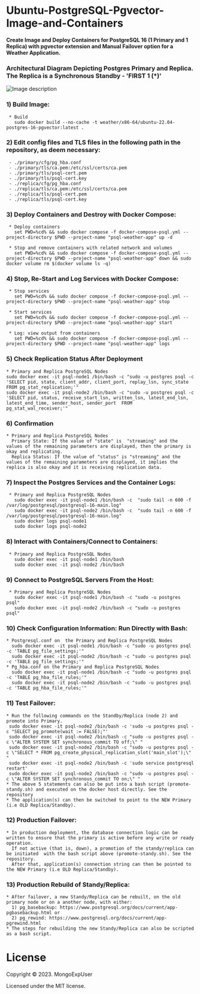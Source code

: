 
# Ubuntu-PostgreSQL-Pgvector-Image-and-Containers

<strong> Create Image and Deploy Containers for PostgreSQL 16 (1 Primary and 1 Replica) with pgvector extension and Manual Failover option for a Weather Application.</strong>

### Architectural Diagram Depicting Postgres Primary and Replica. The Replica is a Synchronous Standby - 'FIRST 1 (*)'
![Image description](https://github.com/MongoExpUser/Ubuntu-PostgreSQL-Pgvector-Image-and-Containers/blob/main/pgsql-pgvector-lambda-arch.png)

### 1) Build Image:                                                                                             
     * Build
       sudo docker build --no-cache -t weather/x86-64/ubuntu-22.04-postgres-16-pgvector:latest .

### 2) Edit config files and TLS files in the following path in the repository, as deem necessary:    
     - ./primary/cfg/pg_hba.conf         
     - ./primary/tls/ca.pem:/etc/ssl/certs/ca.pem
     - ./primary/tls/psql-cert.pem
     - ./primary/tls/psql-cert.key
     - ./replica/cfg/pg_hba.conf         
     - ./replica/tls/ca.pem:/etc/ssl/certs/ca.pem
     - ./replica/tls/psql-cert.pem
     - ./replica/tls/psql-cert.key

### 3) Deploy Containers and Destroy with Docker Compose:                                                                                             
     * Deploy containers 
       set PWD=%cd% && sudo docker compose -f docker-compose-psql.yml --project-directory $PWD --project-name "psql-weather-app" up -d
     
     * Stop and remove containers with related network and volumes
       set PWD=%cd% && sudo docker compose -f docker-compose-psql.yml --project-directory $PWD --project-name "psql-weather-app" down && sudo docker volume rm $(docker volume ls -q)

### 4) Stop, Re-Start and Log Services with Docker Compose: 
     * Stop services
       set PWD=%cd% && sudo docker compose -f docker-compose-psql.yml --project-directory $PWD --project-name "psql-weather-app" stop
     
     * Start services
       set PWD=%cd% && sudo docker compose -f docker-compose-psql.yml --project-directory $PWD --project-name "psql-weather-app" start
     
     * Log: view output from containers
       set PWD=%cd% && sudo docker compose -f docker-compose-psql.yml --project-directory $PWD --project-name "psql-weather-app" logs 

### 5) Check Replication Status After Deployment
    * Primary and Replica PostgreSQL Nodes
    sudo docker exec -it psql-node1 /bin/bash -c "sudo -u postgres psql -c 'SELECT pid, state, client_addr, client_port, replay_lsn, sync_state FROM pg_stat_replication;'"
    sudo docker exec -it psql-node2 /bin/bash -c "sudo -u postgres psql -c 'SELECT pid, status, receive_start_lsn, written_lsn, latest_end_lsn, latest_end_time, sender_host, sender_port  FROM pg_stat_wal_receiver;'"


### 6) Confirmation
    * Primary and Replica PostgreSQL Nodes
      Primary State: If the value of "state" is  "streaming" and the values of the remaining parameters are displayed, then the primary is okay and replicating.
      Replica Status: If the value of "status" is "streaming" and the values of the remaining parameters are displayed, it implies the replica is also okay and it is receiving replication data.


### 7) Inspect the Postgres Services and the Container Logs:
     * Primary and Replica PostgreSQL Nodes
       sudo docker exec -it psql-node1 /bin/bash -c  "sudo tail -n 600 -f  /var/log/postgresql/postgresql-16-main.log"
       sudo docker exec -it psql-node2 /bin/bash -c  "sudo tail -n 600 -f  /var/log/postgresql/postgresql-16-main.log"
       sudo docker logs psql-node1 
       sudo docker logs psql-node2

### 8) Interact with Containers/Connect to Containers:                                                                                             
     * Primary and Replica PostgreSQL Nodes
       sudo docker exec -it psql-node1 /bin/bash
       sudo docker exec -it psql-node2 /bin/bash
     
### 9) Connect to PostgreSQL Servers From the Host:                                                                                          
     * Primary and Replica PostgreSQL Nodes
       sudo docker exec -it psql-node1 /bin/bash -c "sudo -u postgres psql"
       sudo docker exec -it psql-node2 /bin/bash -c "sudo -u postgres psql"

### 10) Check Configuration Information: Run Directly with Bash:                                                                                                                    
    * Postgresql.conf on  the Primary and Replica PostgreSQL Nodes
      sudo docker exec -it psql-node1 /bin/bash -c "sudo -u postgres psql -c 'TABLE pg_file_settings;'"
      sudo docker exec -it psql-node2 /bin/bash -c "sudo -u postgres psql -c 'TABLE pg_file_settings;'"
    * Pg_hba.conf on the Primary and Replica PostgreSQL Nodes
      sudo docker exec -it psql-node1 /bin/bash -c "sudo -u postgres psql -c 'TABLE pg_hba_file_rules;'"
      sudo docker exec -it psql-node2 /bin/bash -c "sudo -u postgres psql -c 'TABLE pg_hba_file_rules;'"

### 11) Test Failover:
    * Run the following commands on the Standby/Replica (node 2) and promote into Primary.
     sudo docker exec -it psql-node2 /bin/bash -c 'sudo -u postgres psql -c "SELECT pg_promote(wait := FALSE);"'
     sudo docker exec -it psql-node2 /bin/bash -c "sudo -u postgres psql -c \"ALTER SYSTEM SET synchronous_commit TO off;\" "
     sudo docker exec -it psql-node2 /bin/bash -c "sudo -u postgres psql -c \"SELECT * FROM pg_create_physical_replication_slot('main_slot');\" "
     sudo docker exec -it psql-node2 /bin/bash -c 'sudo service postgresql restart'
     sudo docker exec -it psql-node2 /bin/bash -c "sudo -u postgres psql -c \"ALTER SYSTEM SET synchronous_commit TO on;\" "
    * The above 5 statements can also be put into a bash script (promote-standy.sh) and executed on the docker host directly. See the repository
    * The application(s) can then be switched to point to the NEW Primary (i.e OLD Replica/Standby).

 ### 12) Production Failover:   
    * In production deployment, the database connection logic can be written to ensure that the primary is active before any write or ready operation. 
      If not active (that is, down), a promotion of the standy/replica can be initiated  with the bash script above (promote-standy.sh). See the repository.
      After that, application(s) connection string can then be pointed to the NEW Primary (i.e OLD Replica/Standby).

 ### 13) Production Rebuild of Standy/Replica:   
    * After failover, a new Standy/Replica can be rebuilt, on the old primary node or on a another node, with either:
      1) pg_basebackup: https://www.postgresql.org/docs/current/app-pgbasebackup.html or
      2) pg_rewind: https://www.postgresql.org/docs/current/app-pgrewind.html
    * The steps for rebuilding the new Standy/Replica can also be scripted as a bash script.
      
    


# License

Copyright © 2023. MongoExpUser

Licensed under the MIT license.
